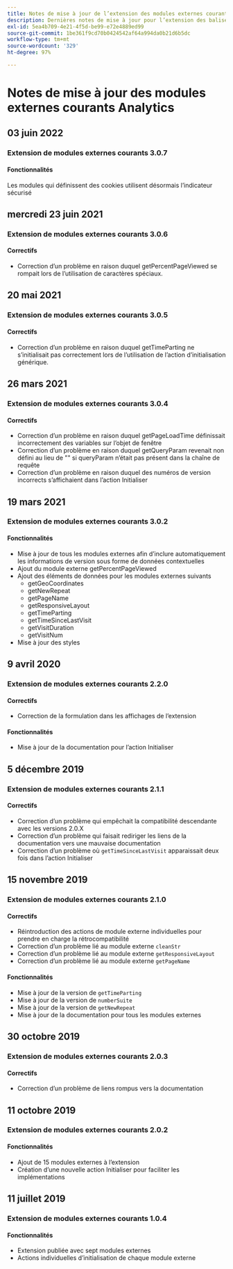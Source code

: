 ```yaml
---
title: Notes de mise à jour de l’extension des modules externes courants Analytics
description: Dernières notes de mise à jour pour l’extension des balises de modules externes d’analyses courants dans Adobe Experience Platform.
exl-id: 5ea4b709-4e21-4f5d-be99-e72e4889ed99
source-git-commit: 1be361f9cd70b0424542af64a994da0b21d6b5dc
workflow-type: tm+mt
source-wordcount: '329'
ht-degree: 97%

---
```


# Notes de mise à jour des modules externes courants Analytics

## 03 juin 2022

### Extension de modules externes courants 3.0.7

#### Fonctionnalités

Les modules qui définissent des cookies utilisent désormais l’indicateur sécurisé

## mercredi 23 juin 2021

### Extension de modules externes courants 3.0.6

#### Correctifs

* Correction d’un problème en raison duquel getPercentPageViewed se rompait lors de l’utilisation de caractères spéciaux.

## 20 mai 2021

### Extension de modules externes courants 3.0.5

#### Correctifs

* Correction d’un problème en raison duquel getTimeParting ne s’initialisait pas correctement lors de l’utilisation de l’action d’initialisation générique.

## 26 mars 2021

### Extension de modules externes courants 3.0.4

#### Correctifs

* Correction d’un problème en raison duquel getPageLoadTime définissait incorrectement des variables sur l’objet de fenêtre
* Correction d’un problème en raison duquel getQueryParam revenait non défini au lieu de &quot;&quot; si queryParam n’était pas présent dans la chaîne de requête
* Correction d’un problème en raison duquel des numéros de version incorrects s’affichaient dans l’action Initialiser

## 19 mars 2021

### Extension de modules externes courants 3.0.2

#### Fonctionnalités

* Mise à jour de tous les modules externes afin d’inclure automatiquement les informations de version sous forme de données contextuelles
* Ajout du module externe getPercentPageViewed
* Ajout des éléments de données pour les modules externes suivants
   * getGeoCoordinates
   * getNewRepeat
   * getPageName
   * getResponsiveLayout
   * getTimeParting
   * getTimeSinceLastVisit
   * getVisitDuration
   * getVisitNum
* Mise à jour des styles

## 9 avril 2020

### Extension de modules externes courants 2.2.0

#### Correctifs

* Correction de la formulation dans les affichages de l’extension

#### Fonctionnalités

* Mise à jour de la documentation pour l’action Initialiser

## 5 décembre 2019

### Extension de modules externes courants 2.1.1

#### Correctifs

* Correction d’un problème qui empêchait la compatibilité descendante avec les versions 2.0.X
* Correction d’un problème qui faisait rediriger les liens de la documentation vers une mauvaise documentation
* Correction d’un problème où `getTimeSinceLastVisit` apparaissait deux fois dans l’action Initialiser

## 15 novembre 2019

### Extension de modules externes courants 2.1.0

#### Correctifs

* Réintroduction des actions de module externe individuelles pour prendre en charge la rétrocompatibilité
* Correction d’un problème lié au module externe `cleanStr`
* Correction d’un problème lié au module externe `getResponsiveLayout`
* Correction d’un problème lié au module externe `getPageName`

#### Fonctionnalités

* Mise à jour de la version de `getTimeParting`
* Mise à jour de la version de `numberSuite`
* Mise à jour de la version de `getNewRepeat`
* Mise à jour de la documentation pour tous les modules externes

## 30 octobre 2019

### Extension de modules externes courants 2.0.3

#### Correctifs

* Correction d’un problème de liens rompus vers la documentation

## 11 octobre 2019

### Extension de modules externes courants 2.0.2

#### Fonctionnalités

* Ajout de 15 modules externes à l’extension
* Création d’une nouvelle action Initialiser pour faciliter les implémentations

## 11 juillet 2019

### Extension de modules externes courants 1.0.4

#### Fonctionnalités

* Extension publiée avec sept modules externes
* Actions individuelles d’initialisation de chaque module externe

